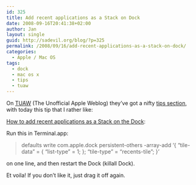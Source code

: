 ```yaml
---
id: 325
title: Add recent applications as a Stack on Dock
date: 2008-09-16T20:41:38+02:00
author: Jan
layout: single
guid: http://sadevil.org/blog/?p=325
permalink: /2008/09/16/add-recent-applications-as-a-stack-on-dock/
categories:
  - Apple / Mac OS
tags:
  - dock
  - mac os x
  - tips
  - tuaw
---
```

On <a href="http://www.tuaw.com/" target="_blank">TUAW</a> (The Unofficial Apple Weblog) they&#8217;ve got a nifty <a href="http://www.tuaw.com/tag/tips/" target="_blank">tips section</a>, with today this tip that I rather like:

<a href="http://www.tuaw.com/2008/09/16/terminal-tips-add-recent-applications-as-a-stack-on-dock/" target="_blank">How to add recent applications as a Stack on the Dock</a>:

Run this in Terminal.app:

> defaults write com.apple.dock persistent-others -array-add &#8216;{ &#8220;tile-data&#8221; = { &#8220;list-type&#8221; = 1; }; &#8220;tile-type&#8221; = &#8220;recents-tile&#8221;; }&#8217; 

on one line, and then restart the Dock (killall Dock). 

Et voila! If you don&#8217;t like it, just drag it off again.